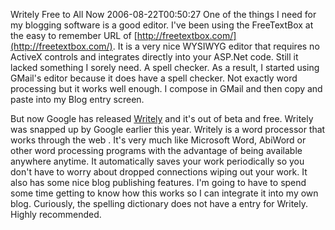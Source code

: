 Writely Free to All Now
2006-08-22T00:50:27
One of the things I need for my blogging software is a good editor. I've been using the FreeTextBox at the easy to remember URL of [http://freetextbox.com/](http://freetextbox.com/). It is a very nice WYSIWYG editor that requires no ActiveX controls and integrates directly into your ASP.Net code. Still it lacked something I sorely need. A spell checker. As a result, I started using GMail's editor because it does have a spell checker. Not exactly word processing but it works well enough. I compose in GMail and then copy and paste into my Blog entry screen.

But now Google has released [Writely](http://www.writely.com/) and it's out of beta and free. Writely was snapped up by Google earlier this year. Writely is a word processor that works through the web . It's very much like Microsoft Word, AbiWord or other word processing programs with the advantage of being available anywhere anytime. It automatically saves your work periodically so you don't have to worry about dropped connections wiping out your work. It also has some nice blog publishing features. I'm going to have to spend some time getting to know how this works so I can integrate it into my own blog. Curiously, the spelling dictionary does not have a entry for Writely. Highly recommended.
